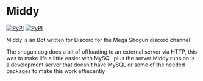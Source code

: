 # Middy

[![PyPI](https://img.shields.io/badge/Discord.PY-v1.0.0a-orange.svg)](https://pypi.python.org/pypi/discord.py/)
[![PyPI](https://img.shields.io/pypi/pyversions/discord.py.svg)](https://pypi.python.org/pypi/discord.py/)

Middy is an Bot written for Discord for the Mega Shogun discord channel

The shogun cog does a bit of offloading to an external server via HTTP, this was to make life a little easier
with MySQL plus the server Middy runs on is a development server that doesn't have MySQL or some of the needed
packages to make this work effiecently
